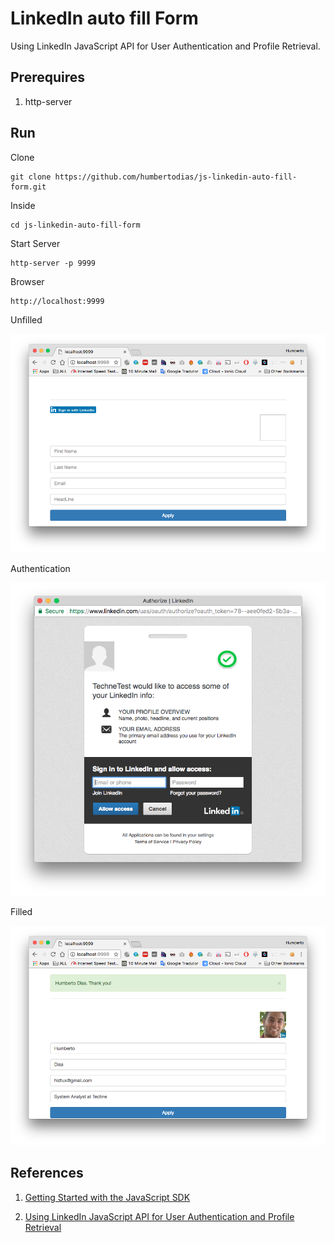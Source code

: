 #  LinkedIn auto fill Form

Using LinkedIn JavaScript API for User Authentication and Profile Retrieval.


## Prerequires

1. http-server


## Run

Clone

```
git clone https://github.com/humbertodias/js-linkedin-auto-fill-form.git
```

Inside

```
cd js-linkedin-auto-fill-form
```

Start Server

```
http-server -p 9999
```

Browser

```
http://localhost:9999
```

Unfilled

![](doc/unfilled.png)

Authentication

![](doc/auth.png)


Filled

![](doc/filled.png)


## References

1. [Getting Started with the JavaScript SDK](https://developer.linkedin.com/docs/getting-started-js-sdk#initialize)

2. [Using LinkedIn JavaScript API for User Authentication and Profile Retrieval](http://www.developer.com/lang/jscript/using-linkedin-javascript-api-for-user-authentication-and-profile-retrieval.html)



